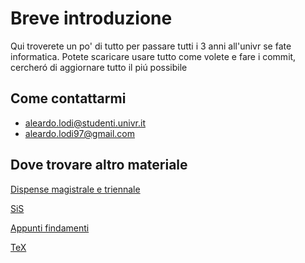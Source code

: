 # Breve introduzione

Qui troverete un po' di tutto per passare tutti i 3 anni all'univr se fate informatica. Potete scaricare usare tutto come volete e fare i commit, cercheró di  aggiornare tutto il piú possibile

## Come contattarmi

- <aleardo.lodi@studenti.univr.it>
- <aleardo.lodi97@gmail.com>

## Dove trovare altro materiale

[Dispense magistrale e triennale](https://github.com/davbianchi/dispense-info-univr)

[SiS](https://github.com/JackHack96/logic-synthesis)

[Appunti findamenti](https://github.com/JackHack96/Appunti-Fondamenti-Informatica)

[TeX](https://tex.stackexchange.com)
